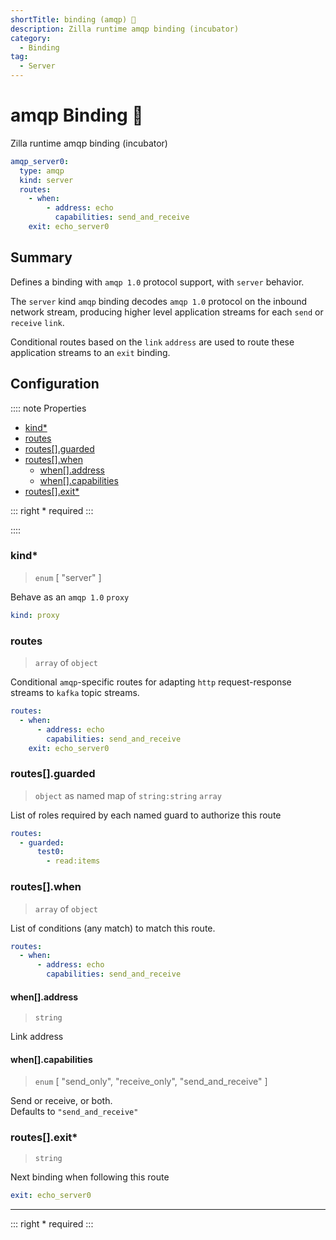 ```yaml
---
shortTitle: binding (amqp) 🚧
description: Zilla runtime amqp binding (incubator)
category:
  - Binding
tag:
  - Server
---
```


# amqp Binding 🚧

Zilla runtime amqp binding (incubator)

```yaml {2}
amqp_server0:
  type: amqp
  kind: server
  routes:
    - when:
        - address: echo
          capabilities: send_and_receive
    exit: echo_server0
```
## Summary

Defines a binding with `amqp 1.0` protocol support, with `server` behavior.

The `server` kind `amqp` binding decodes `amqp 1.0` protocol on the inbound network stream, producing higher level application streams for each `send` or `receive` `link`.

Conditional routes based on the `link` `address` are used to route these application streams to an `exit` binding.


## Configuration

:::: note Properties

- [kind\*](#kind)
- [routes](#routes)
- [routes\[\].guarded](#routes-guarded)
- [routes\[\].when](#routes-when)
  - [when\[\].address](#when-address)
  - [when\[\].capabilities](#when-capabilities)
- [routes\[\].exit\*](#routes-exit)


::: right
\* required
:::

::::

### kind\*

> `enum` [ "server" ]

Behave as an `amqp 1.0` `proxy`

```yaml
kind: proxy
```

### routes

> `array` of `object`

Conditional `amqp`-specific routes for adapting `http` request-response streams to `kafka` topic streams.

```yaml
routes:
  - when:
      - address: echo
        capabilities: send_and_receive
    exit: echo_server0
```

### routes[].guarded

> `object` as named map of `string:string` `array`

List of roles required by each named guard to authorize this route

```yaml
routes:
  - guarded:
      test0:
        - read:items
```

### routes[].when

> `array` of `object`

List of conditions (any match) to match this route.

```yaml
routes:
  - when:
      - address: echo
        capabilities: send_and_receive
```

#### when[].address

> `string`

Link address

#### when[].capabilities

> `enum` [ "send_only", "receive_only", "send_and_receive" ]

Send or receive, or both.\
Defaults to `"send_and_receive"`

### routes[].exit\*

> `string`

Next binding when following this route

```yaml
exit: echo_server0
```

---

::: right
\* required
:::
